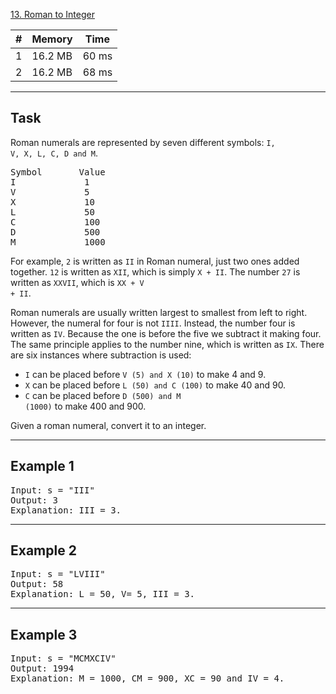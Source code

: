 [13. Roman to Integer](https://leetcode.com/problems/roman-to-integer/)

| # | Memory | Time |
| - | ----- | -------- |
| 1 |16.2 MB|60 ms
| 2 |16.2 MB|68 ms

---

## Task
Roman numerals are represented by seven different symbols: <code>I, V, X, L, C, D and M</code>.
<pre>
Symbol       Value
I             1
V             5
X             10
L             50
C             100
D             500
M             1000
</pre>
For example, <code>2</code> is written as <code>II</code> in Roman numeral, just two ones added together. <code>12</code> is written as <code>XII</code>, which is simply <code>X + II</code>. The number <code>27</code> is written as <code>XXVII</code>, which is <code>XX + V + II</code>.

Roman numerals are usually written largest to smallest from left to right. However, the numeral for four is not <code>IIII</code>. Instead, the number four is written as <code>IV</code>. Because the one is before the five we subtract it making four. The same principle applies to the number nine, which is written as <code>IX</code>. There are six instances where subtraction is used:

- <code>I</code> can be placed before <code>V (5) and X (10)</code> to make 4 and 9. 
- <code>X</code> can be placed before <code>L (50) and C (100)</code> to make 40 and 90. 
- <code>C</code> can be placed before <code>D (500) and M (1000)</code> to make 400 and 900.

Given a roman numeral, convert it to an integer.

---

## Example 1
<pre>
Input: s = "III"
Output: 3
Explanation: III = 3.
</pre>

---

## Example 2
<pre>
Input: s = "LVIII"
Output: 58
Explanation: L = 50, V= 5, III = 3.
</pre>
---

## Example 3
<pre>
Input: s = "MCMXCIV"
Output: 1994
Explanation: M = 1000, CM = 900, XC = 90 and IV = 4.
</pre>